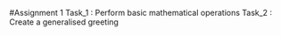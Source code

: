 #Assignment 1
Task_1 : Perform basic mathematical operations
Task_2 : Create a generalised greeting
